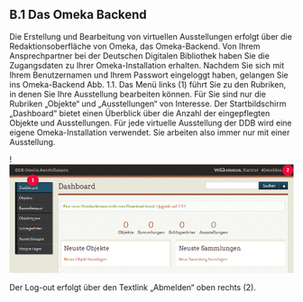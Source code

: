 ## B.1 Das Omeka Backend

Die Erstellung und Bearbeitung von virtuellen Ausstellungen erfolgt über die Redaktionsoberfläche von Omeka, das Omeka-Backend. Von Ihrem Ansprechpartner bei der Deutschen Digitalen Bibliothek haben Sie die Zugangsdaten zu Ihrer Omeka-Installation erhalten. Nachdem Sie sich mit Ihrem Benutzernamen und Ihrem Passwort eingeloggt haben, gelangen Sie ins Omeka-Backend Abb. 1.1.
Das Menü links (1) führt Sie zu den Rubriken, in denen Sie Ihre Ausstellung bearbeiten können. Für Sie sind nur die Rubriken „Objekte“ und „Ausstellungen“ von Interesse. Der Startbildschirm „Dashboard“ bietet einen Überblick über die Anzahl der eingepflegten Objekte und Ausstellungen. Für jede virtuelle Ausstellung der DDB wird eine eigene Omeka-Installation verwendet. Sie arbeiten also immer nur mit einer Ausstellung.


!![Abb. B.1.1 Das Backend einer neu angelegten Omeka-Installation ][B-1-1]

Der Log-out erfolgt über den Textlink „Abmelden“ oben rechts (2).

[B-1-1]: img/Abb_B-1-1-Backend.png "Abb. B.1.1 Das Backend einer neu angelegten Omeka-Installation"
